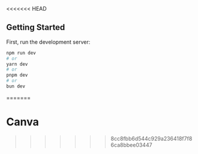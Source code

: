 <<<<<<< HEAD
## Getting Started

First, run the development server:

```bash
npm run dev
# or
yarn dev
# or
pnpm dev
# or
bun dev
```
=======
# Canva
>>>>>>> 8cc8fbb6d544c929a236418f7f86ca8bbee03447
